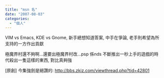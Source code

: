 ```yaml
---
title: "msn 名"
date: "2007-08-03"
categories: 
  - "個人"
---
```


VIM vs Emacs, KDE vs Gnome, 新手總想知道答案, 中手在爭論, 老手則希望為所支持的一方作出貢獻

極魔界村還不夠啊...還要出極魔界村改...psp 係nds 不斷推出一秒上手的遊戲的時代殺出一隻這樣的東西, 對比真夠強

\[原創\] 今集強劍是絕讚的: http://bbs.zkiz.com/viewthread.php?tid=42801
